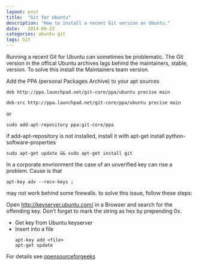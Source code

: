 ```yaml
---
layout: post
title:  "Git for Ubuntu"
description: "How to install a recent Git version on Ubuntu."
date:   2014-09-22
categories: ubuntu git
tags: Git
---
```


Running a recent Git for Ubuntu can sometimes be problematic. The Git version in the offical Ubuntu archives lags behind the maintainers, stable, version. To solve this install the Maintainers team version.

Add the PPA (personal Packages Archive) to your apt sources

```shell
deb http://ppa.launchpad.net/git-core/ppa/ubuntu precise main

deb-src http://ppa.launchpad.net/git-core/ppa/ubuntu precise main
```
or

```shell
sudo add-apt-repository ppa:git-core/ppa
```

if add-apt-repository is not installed, install it with apt-get install python-software-properties

`sudo apt-get update && sudo apt-get install git`

In a corporate envrionment the case of an unverified key can rise a problem. Cause is that

`apt-key adv --recv-keys ;`

may not work behind some firewalls. to solve this issue, follow these steps:

Open  http://keyserver.ubuntu.com/ in a Browser
and search for the offending key. Don’t forget to mark the string as hex by prepending 0x.
- Get key from Ubuntu keyserver
- Insert into a file
    ```shell
    apt-key add <file>
    apt-get update
    ```

For details see [opensourceforgeeks](http://opensourceforgeeks.blogspot.nl/2013/04/w-gpg-error-httpppalaunchpadnet-precise.html)